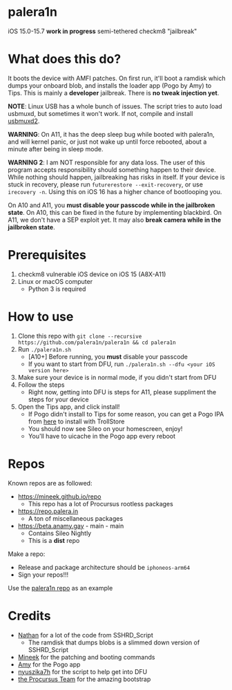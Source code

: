 # palera1n
iOS 15.0-15.7 **work in progress** semi-tethered checkm8 "jailbreak"

# What does this do?
It boots the device with AMFI patches. On first run, it'll boot a ramdisk which dumps your onboard blob, and installs the loader app (Pogo by Amy) to Tips. This is mainly a **developer** jailbreak. There is **no tweak injection yet**.

**NOTE**: Linux USB has a whole bunch of issues. The script tries to auto load usbmuxd, but sometimes it won't work. If not, compile and install [usbmuxd2](https://github.com/tihmstar/usbmuxd2).

**WARNING**: On A11, it has the deep sleep bug while booted with palera1n, and will kernel panic, or just not wake up until force rebooted, about a minute after being in sleep mode.

**WARNING 2**: I am NOT responsible for any data loss. The user of this program accepts responsibility should something happen to their device. While nothing should happen, jailbreaking has risks in itself. If your device is stuck in recovery, please run `futurerestore --exit-recovery`, or use `irecovery -n`. Using this on iOS 16 has a higher chance of bootlooping you.

On A10 and A11, you **must disable your passcode while in the jailbroken state**. On A10, this can be fixed in the future by implementing blackbird. On A11, we don't have a SEP exploit yet. It may also **break camera while in the jailbroken state**.

# Prerequisites
1. checkm8 vulnerable iOS device on iOS 15 (A8X-A11)
2. Linux or macOS computer
    - Python 3 is required

# How to use
1. Clone this repo with `git clone --recursive https://github.com/palera1n/palera1n && cd palera1n`
2. Run `./palera1n.sh`
    - \[A10+\] Before running, you **must** disable your passcode
    - If you want to start from DFU, run `./palera1n.sh --dfu <your iOS version here>`
3. Make sure your device is in normal mode, if you didn't start from DFU
4. Follow the steps
    - Right now, getting into DFU is steps for A11, please suppliment the steps for your device
5. Open the Tips app, and click install!
    - If Pogo didn't install to Tips for some reason, you can get a Pogo IPA from [here](https://nightly.link/elihwyma/Pogo/workflows/build/main/Pogo.zip) to install with TrollStore
    - You should now see Sileo on your homescreen, enjoy!
    - You'll have to uicache in the Pogo app every reboot

# Repos
Known repos are as followed:
- https://mineek.github.io/repo
    - This repo has a lot of Procursus rootless packages
- https://repo.palera.in
    - A ton of miscellaneous packages
- https://beta.anamy.gay - main - main
    - Contains Sileo Nightly
    - This is a **dist** repo

Make a repo:
- Release and package architecture should be `iphoneos-arm64`
- Sign your repos!!!

Use the [palera1n repo](https://github.com/palera1n/repo) as an example

# Credits
- [Nathan](https://github.com/verygenericname) for a lot of the code from SSHRD_Script
    - The ramdisk that dumps blobs is a slimmed down version of SSHRD_Script
- [Mineek](https://github.com/mineek) for the patching and booting commands
- [Amy](https://github.com/elihwyma) for the Pogo app
- [nyuszika7h](https://github.com/nyuszika7h) for the script to help get into DFU
- [the Procursus Team](https://github.com/ProcursusTeam) for the amazing bootstrap
